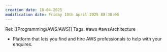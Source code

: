 ```yaml
---
creation date: 18-04-2025
modification date: Friday 18th April 2025 08:38:06
---
```

Rel: [[Programming/AWS/AWS]]
Tags: #aws #awsArchitecture 

- Platform that lets you find and hire AWS professionals to help with your enquires.